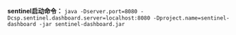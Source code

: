 **sentinel启动命令：**
`java -Dserver.port=8080 -Dcsp.sentinel.dashboard.server=localhost:8080 -Dproject.name=sentinel-dashboard -jar sentinel-dashboard.jar`